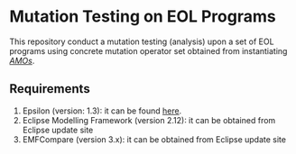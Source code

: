 # Mutation Testing on EOL Programs
This repository conduct a mutation testing (analysis) upon a set of EOL programs using concrete mutation operator set obtained from instantiating [*AMOs*](https://github.com/Fhma/AMO/blob/master/AMO/Operators/amo_operators.pdf).

## Requirements
1. Epsilon (version: 1.3): it can be found [here](https://eclipse.org/epsilon/download/).
3. Eclipse Modelling Framework (version 2.12): it can be obtained from Eclipse update site
4. EMFCompare (version 3.x): it can be obtained from Eclipse update site